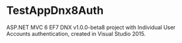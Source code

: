# TestAppDnx8Auth

ASP.NET MVC 6 EF7 DNX v1.0.0-beta8 project with Individual User Accounts authentication, created in Visual Studio 2015.
